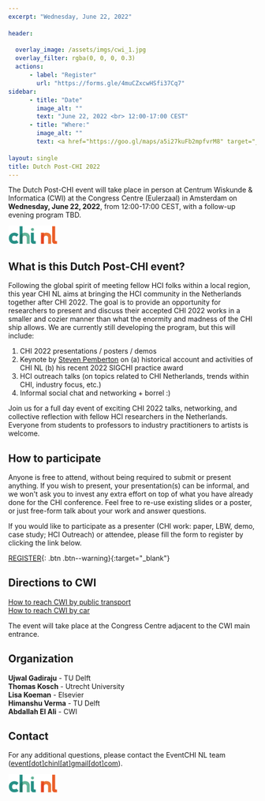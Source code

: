 ```yaml
---
excerpt: "Wednesday, June 22, 2022"

header:

  overlay_image: /assets/imgs/cwi_1.jpg
  overlay_filter: rgba(0, 0, 0, 0.3)
  actions:
      - label: "Register"
        url: "https://forms.gle/4muCZxcwHSfi37Cq7"
sidebar:
      - title: "Date"
        image_alt: ""
        text: "June 22, 2022 <br> 12:00-17:00 CEST"
      - title: "Where:"
        image_alt: ""
        text: <a href="https://goo.gl/maps/a5i27kuFb2mpfvrM8" target="_blank">CWI (Congress Centre)<br/> Science Park 123 <br/> 1098 XG, Amsterdam </a>

layout: single
title: Dutch Post-CHI 2022
---
```


The Dutch Post-CHI event will take place in person at Centrum Wiskunde & Informatica (CWI) at the Congress Centre (Eulerzaal) in Amsterdam on **Wednesday, June 22, 2022**, from 12:00-17:00 CEST, with a follow-up evening program TBD.

<a href="https://www.chinederland.nl/"><img src="./assets/imgs/chi_nl_logo2.png" width="100"></a>

## What is this Dutch Post-CHI event?

Following the global spirit of meeting fellow HCI folks within a local region, this year CHI NL aims at bringing the HCI community in the Netherlands together after CHI 2022. The goal is to provide an opportunity for researchers to present and discuss their accepted CHI 2022 works in a smaller and cozier manner than what the enormity and madness of the CHI ship allows. We are currently still developing the program, but this will include:

1. CHI 2022 presentations / posters / demos
2. Keynote by <a href="http://pembo.xs4all.nl/">Steven Pemberton</a> on (a) historical account and activities of CHI NL (b) his recent 2022 SIGCHI practice award
3. HCI outreach talks (on topics related to CHI Netherlands, trends within CHI, industry focus, etc.)
4. Informal social chat and networking + borrel :)

Join us for a full day event of exciting CHI 2022 talks, networking, and collective reflection with fellow HCI researchers in the Netherlands. Everyone from students to professors to industry practitioners to artists is welcome.


## How to participate

Anyone is free to attend, without being required to submit or present anything. If you wish to present, your presentation(s) can be informal, and we won't ask you to invest any extra effort on top of what you have already done for the CHI conference. Feel free to re-use existing slides or a poster, or just free-form talk about your work and answer questions.


If you would like to participate as a presenter (CHI work: paper, LBW, demo, case study; HCI Outreach) or attendee, please fill the form to register by clicking the link below.

<!-- Please register to help us organize an exciting (and fun) post-chi event! -->

[REGISTER](https://forms.gle/4muCZxcwHSfi37Cq7){: .btn .btn--warning}{:target="\_blank"}

## Directions to CWI

<a href="https://www.cwi.nl/about/contact/how-reach-cwi-public-transport" target="\_blank" >How to reach CWI by public transport </a> <br/>
<a href="https://www.cwi.nl/about/contact/how-reach-cwi-car/default-page" target="\_blank" >How to reach CWI by car</a>

The event will take place at the Congress Centre adjacent to the CWI main entrance.

## Organization

**Ujwal Gadiraju** - TU Delft <br>
**Thomas Kosch** - Utrecht University <br>
**Lisa Koeman** - Elsevier <br>
**Himanshu Verma** - TU Delft <br>
**Abdallah El Ali** - CWI

## Contact

For any additional questions, please contact the EventCHI NL team ([event[dot]chinl[at]gmail[dot]com](mailto:event.chinl@gmail.com)).

<a href="https://www.chinederland.nl/"><img src="./assets/imgs/chi_nl_logo2.png" width="100"></a>
